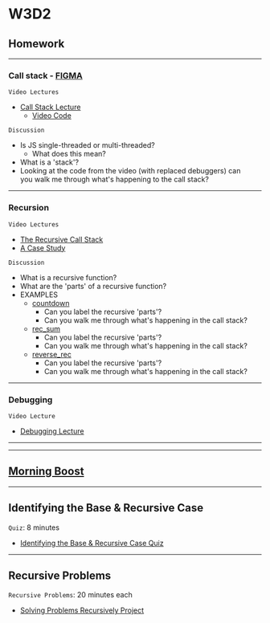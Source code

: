 # W3D2

## Homework 

---

### Call stack - [FIGMA]

`Video Lectures`

- [Call Stack Lecture]
  - [Video Code](./code-it-out/call_stack.js)

`Discussion`

- Is JS single-threaded or multi-threaded?
  - What does this mean?
- What is a 'stack'?
- Looking at the code from the video (with replaced debuggers) can\
you walk me through what's happening to the call stack?

---

### Recursion

`Video Lectures`

- [The Recursive Call Stack]
- [A Case Study]

`Discussion`

- What is a recursive function?
- What are the 'parts' of a recursive function?
- EXAMPLES
  - [countdown](./code-it-out/countdown.js)
    - Can you label the recursive 'parts'?
    - Can you walk me through what's happening in the call stack?
  - [rec_sum](./code-it-out/rec_sum.js)
    - Can you label the recursive 'parts'?
    - Can you walk me through what's happening in the call stack?
  - [reverse_rec](./code-it-out/reverse_rec.js)
    - Can you label the recursive 'parts'?
    - Can you walk me through what's happening in the call stack?

---

### Debugging

`Video Lecture`

- [Debugging Lecture]

---
---


## [Morning Boost]

---

## Identifying the Base & Recursive Case

`Quiz`: 8 minutes

- [Identifying the Base & Recursive Case Quiz]

---

## Recursive Problems

`Recursive Problems`: 20 minutes each

- [Solving Problems Recursively Project]

<!-- constant links -->
[FIGMA]: https://www.figma.com/file/UMWdZXSOPlm3rRSXSNzEAf/Callstack?node-id=0%3A1
<!-- per cohort -->
[Morning Boost]: https://open.appacademy.io/learn/js-py---apr-2022-cohort-1-online/week-3-apr-2022-cohort-1-online/tuesday-morning-boost
[Call Stack Lecture]: https://open.appacademy.io/learn/js-py---apr-2022-cohort-1-online/week-3-apr-2022-cohort-1-online/call-stack-lecture
[The Recursive Call Stack]: https://open.appacademy.io/learn/js-py---apr-2022-cohort-1-online/week-3-apr-2022-cohort-1-online/the-recursive-call-stack
[A Case Study]: https://open.appacademy.io/learn/js-py---apr-2022-cohort-1-online/week-3-apr-2022-cohort-1-online/a-case-study
[Debugging Lecture]: https://open.appacademy.io/learn/js-py---apr-2022-cohort-1-online/week-3-apr-2022-cohort-1-online/debugging-walkthrough
[Identifying the Base & Recursive Case Quiz]: https://open.appacademy.io/learn/js-py---apr-2022-cohort-1-online/week-3---recursion--iifes--and-asynchronous-js/identifying-the-base---recursive-case-quiz
[Solving Problems Recursively Project]: https://open.appacademy.io/learn/js-py---apr-2022-cohort-1-online/week-3---recursion--iifes--and-asynchronous-js/solving-problems-recursively-project
